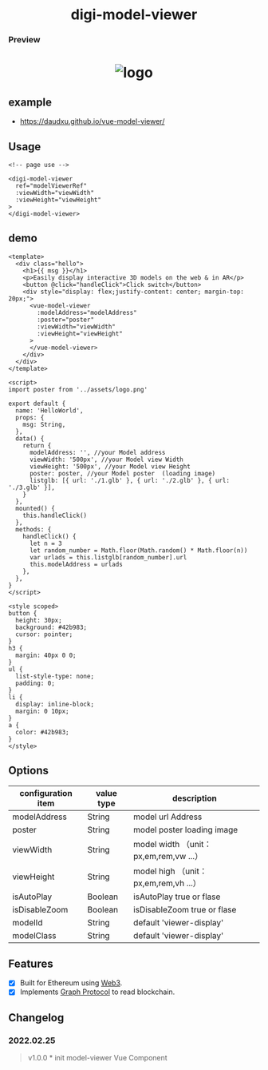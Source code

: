 <h1 align="center">
    digi-model-viewer
</h1>

### Preview

<h1 align="center">
    <img :src="$withBase('/img/components/digi-model-viewer/digi-model-viewer.png')" alt="logo">
</h1>

## example

- https://daudxu.github.io/vue-model-viewer/

## Usage

```vue
<!-- page use -->

<digi-model-viewer
  ref="modelViewerRef"
  :viewWidth="viewWidth"
  :viewHeight="viewHeight"
>
</digi-model-viewer>
```

## demo

```vue
<template>
  <div class="hello">
    <h1>{{ msg }}</h1>
    <p>Easily display interactive 3D models on the web & in AR</p>
    <button @click="handleClick">Click switch</button>
    <div style="display: flex;justify-content: center; margin-top: 20px;">
      <vue-model-viewer
        :modelAddress="modelAddress"
        :poster="poster"
        :viewWidth="viewWidth"
        :viewHeight="viewHeight"
      >
      </vue-model-viewer>
    </div>
  </div>
</template>

<script>
import poster from '../assets/logo.png'

export default {
  name: 'HelloWorld',
  props: {
    msg: String,
  },
  data() {
    return {
      modelAddress: '', //your Model address
      viewWidth: '500px', //your Model view Width
      viewHeight: '500px', //your Model view Height
      poster: poster, //your Model poster  (loading image)
      listglb: [{ url: './1.glb' }, { url: './2.glb' }, { url: './3.glb' }],
    }
  },
  mounted() {
    this.handleClick()
  },
  methods: {
    handleClick() {
      let n = 3
      let random_number = Math.floor(Math.random() * Math.floor(n))
      var urlads = this.listglb[random_number].url
      this.modelAddress = urlads
    },
  },
}
</script>

<style scoped>
button {
  height: 30px;
  background: #42b983;
  cursor: pointer;
}
h3 {
  margin: 40px 0 0;
}
ul {
  list-style-type: none;
  padding: 0;
}
li {
  display: inline-block;
  margin: 0 10px;
}
a {
  color: #42b983;
}
</style>
```

## Options

| configuration item | value type | description                             |
| ------------------ | ---------- | --------------------------------------- |
| modelAddress       | String     | model url Address                       |
| poster             | String     | model poster loading image              |
| viewWidth          | String     | model width （unit： px,em,rem,vw ...） |
| viewHeight         | String     | model high （unit： px,em,rem,vh ...）  |
| isAutoPlay         | Boolean    | isAutoPlay true or flase                |
| isDisableZoom      | Boolean    | isDisableZoom true or flase             |
| modelId            | String     | default 'viewer-display'                |
| modelClass         | String     | default 'viewer-display'                |

## Features

- [x] Built for Ethereum using [Web3](https://github.com/ethereum/web3.js/).
- [x] Implements [Graph Protocol](https://github.com/graphprotocol) to read blockchain.

## Changelog

### 2022.02.25

> v1.0.0 \* init model-viewer Vue Component

[npm]: https://img.shields.io/npm/v/postcss-load-config.svg
[npm-url]: https://npmjs.com/package/postcss-load-config
[node]: https://img.shields.io/node/v/postcss-load-plugins.svg
[node-url]: https://nodejs.org/
